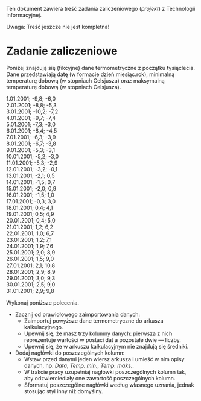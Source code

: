 Ten dokument zawiera treść zadania zaliczeniowego (*projekt*) z Technologii
informacyjnej.

Uwaga: Treść jeszcze nie jest kompletna!

# Zadanie zaliczeniowe

Poniżej znajdują się (fikcyjne) dane termometryczne z początku tysiąclecia.
Dane przedstawiają datę (w formacie dzień.miesiąc.rok), minimalną temperaturę
dobową (w stopniach Celsjusza) oraz maksymalną temperaturę dobową (w stopniach
Celsjusza).

1.01.2001; -9,8; -6,0  
2.01.2001; -8,8; -5,3  
3.01.2001; -10,2; -7,2  
4.01.2001; -9,7; -7,4  
5.01.2001; -7,3; -3,0  
6.01.2001; -8,4; -4,5  
7.01.2001; -6,3; -3,9  
8.01.2001; -6,7; -3,8  
9.01.2001; -5,3; -3,1  
10.01.2001; -5,2; -3,0  
11.01.2001; -5,3; -2,9  
12.01.2001; -3,2; -0,1  
13.01.2001; -2,1; 0,5  
14.01.2001; -1,5; 0,7  
15.01.2001; -2,0; 0,9  
16.01.2001; -1,5; 1,0  
17.01.2001; -0,3; 3,0  
18.01.2001; 0,4; 4,1  
19.01.2001; 0,5; 4,9  
20.01.2001; 0,4; 5,0  
21.01.2001; 1,2; 6,2  
22.01.2001; 1,0; 6,7  
23.01.2001; 1,2; 7,1  
24.01.2001; 1,9; 7,6  
25.01.2001; 2,0; 8,9  
26.01.2001; 1,5; 9,0  
27.01.2001; 2,1; 10,8  
28.01.2001; 2,9; 8,9  
29.01.2001; 3,0; 9,3  
30.01.2001; 2,5; 9,0  
31.01.2001; 2,9; 9,8

Wykonaj poniższe polecenia.
  * Zacznij od prawidłowego zaimportowania danych:
    * Zaimportuj powyższe dane termometryczne do arkusza kalkulacyjnego.
    * Upewnij się, że masz trzy kolumny danych: pierwsza z nich reprezentuje
      wartości w postaci dat a pozostałe dwie — liczby.
    * Upewnij się, że w arkuszu kalkulacyjnym nie znajdują się średniki.
  * Dodaj nagłówki do poszczególnych kolumn:
    * Wstaw przed danymi jeden wiersz arkusza i umieść w nim opisy danych, np.
     *Data*, *Temp. min.*, *Temp. maks.*.
    * W trakcie pracy uzupełniaj nagłówki poszczególnych kolumn tak, aby
      odzwierciedlały one zawartość poszczególnych kolumn.
    * Sformatuj poszczególne nagłówki według własnego uznania, jednak stosując
      styl inny niż domyślny.
